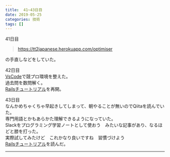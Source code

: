 ```yaml
---
title:  41~43日目
date: 2019-05-25
categories: 技術
tags: []
---
```

<p>41日目</p>

<blockquote>
        <p><a href="https://tt2japanese.herokuapp.com/optimiser">https://tt2japanese.herokuapp.com/optimiser</a></p>
</blockquote>
<p>の手直しなどをしていた。</p><p>42日目<br />
<a class="keyword" href="http://d.hatena.ne.jp/keyword/VsCode">VsCode</a>で競プロ環境を整えた。<br />
過去問を数問解く。<br />
<a class="keyword" href="http://d.hatena.ne.jp/keyword/Rails">Rails</a><a class="keyword" href="http://d.hatena.ne.jp/keyword/%A5%C1%A5%E5%A1%BC%A5%C8%A5%EA%A5%A2%A5%EB">チュートリアル</a>を再開。</p><p>43日目<br />
なんかめちゃくちゃ早起きしてしまって、朝やることが無いのでQiitaを読んでいた。<br />
専門用語とかもあらかた理解できるようになっていた。<br />
Slackをプログラミング学習ノートとして使おう　みたいな記事があり、なるほどと膝を打った。<br />
実際試してみたけど　これかなり良いですね　習慣づけよう<br />
<a class="keyword" href="http://d.hatena.ne.jp/keyword/Rails">Rails</a><a class="keyword" href="http://d.hatena.ne.jp/keyword/%A5%C1%A5%E5%A1%BC%A5%C8%A5%EA%A5%A2%A5%EB">チュートリアル</a>を読んだ。</p>

-----
